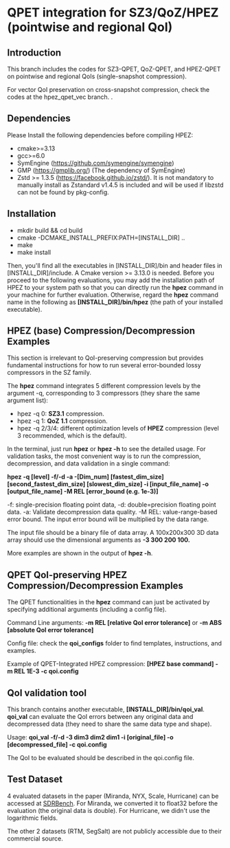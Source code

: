 # QPET integration for SZ3/QoZ/HPEZ (pointwise and regional QoI)

## Introduction

This branch includes the codes for SZ3-QPET, QoZ-QPET, and HPEZ-QPET on pointwise and regional QoIs (single-snapshot compression).

For vector QoI preservation on cross-snapshot compression, check the codes at the hpez_qpet_vec branch.
.
## Dependencies

Please Install the following dependencies before compiling HPEZ:

* cmake>=3.13
* gcc>=6.0
* SymEngine (https://github.com/symengine/symengine)
* GMP (https://gmplib.org/) (The dependency of SymEngine)
* Zstd >= 1.3.5 (https://facebook.github.io/zstd/). It is not mandatory to manually install as Zstandard v1.4.5 is included and will be used if libzstd can not be found by pkg-config.

## Installation

* mkdir build && cd build
* cmake -DCMAKE_INSTALL_PREFIX:PATH=[INSTALL_DIR] ..
* make
* make install

Then, you'll find all the executables in [INSTALL_DIR]/bin and header files in [INSTALL_DIR]/include. A Cmake version >= 3.13.0 is needed. 
Before you proceed to the following evaluations, you may add the installation path of HPEZ to your system path so that you can directly run the **hpez** command in your machine for further evaluation. 
Otherwise, regard the **hpez** command name in the following as **[INSTALL_DIR]/bin/hpez** (the path of your installed executable).

## HPEZ (base) Compression/Decompression Examples

This section is irrelevant to QoI-preserving compression but provides fundamental instructions for how to run several error-bounded lossy compressors in the SZ family. 

The **hpez** command integrates 5 different compression levels by the argument -q, corresponding to 3 compressors (they share the same argument list):

* hpez -q 0: **SZ3.1** compression.
* hpez -q 1: **QoZ 1.1** compression.
* hpez -q 2/3/4: different optimization levels of **HPEZ** compression (level 3 recommended, which is the default).

In the terminal, just run **hpez** or **hpez -h** to see the detailed usage. For validation tasks, the most convenient way is to run the compression, decompression, and data validation in a single command:

**hpez -q [level] -f/-d -a -[Dim_num] [fastest_dim_size] [second_fastest_dim_size] [slowest_dim_size] -i [input_file_name] -o [output_file_name] -M REL [error_bound (e.g. 1e-3)]**

-f: single-precision floating point data, -d: double=precision floating point data. -a: Validate decompression data quality. -M REL: value-range-based error bound. The input error bound will be multiplied by the data range.

The input file should be a binary file of data array. A 100x200x300 3D data array should use the dimensional arguments as **-3 300 200 100.**

More examples are shown in the output of **hpez -h**.

## QPET QoI-preserving HPEZ Compression/Decompression Examples

The QPET functionalities in the **hpez** command can just be activated by specifying additional arguments (including a config file).

Command Line arguments: **-m REL [relative QoI error tolerance]** or **-m ABS [absolute QoI error tolerance]**

Config file: check the  **qoi_configs** folder to find templates, instructions, and examples.

Example of QPET-Integrated HPEZ compression: **[HPEZ base command] -m REL 1E-3 -c qoi.config**

## QoI validation tool

This branch contains another executable, **[INSTALL_DIR]/bin/qoi_val**. **qoi_val** can evaluate the QoI errors between any original data and decompressed data (they need to share the same data type and shape).

Usage: **qoi_val -f/-d -3 dim3 dim2 dim1 -i [original_file] -o [decompressed_file] -c qoi.config**

The QoI to be evaluated should be described in the qoi.config file.

## Test Dataset

4 evaluated datasets in the paper (Miranda, NYX, Scale, Hurricane) can be accessed at [SDRBench](https://sdrbench.github.io/). For Miranda, we converted it to float32 before the evaluation (the original data is double). For Hurricane, we didn't use the logarithmic fields.

The other 2 datasets (RTM, SegSalt) are not publicly accessible due to their commercial source.
